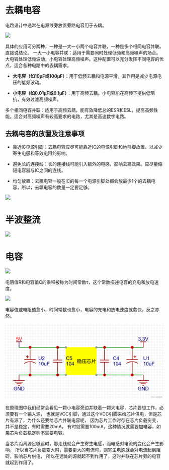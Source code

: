 # 去耦电容

电路设计中通常在电源线旁放置旁路电容用于去耦。

![](/picture/旁路电容.png)

具体的应用可分两种，一种是一大一小两个电容并联，一种是多个相同电容并联。直接说结论。
一大一小电容并联：适用于需要同时处理低频和高频噪声的场合。大电容处理低频波动，小电容处理高频噪声。这种配置可以充分发挥不同电容的优点，适合各种电路中的去耦需求。

* **大电容（如10µF或100µF）**：用于低频去耦和电源平滑。其作用是减少电源电压的低频波动。

* **小电容（如0.01µF或0.1µF）**：用于高频去耦。小电容能在高频下提供低阻抗，有效过滤高频噪声。

多个相同电容并联：适用于高频去耦，能有效降低总的ESR和ESL，提高高频性能。适合对高频噪声有较高要求的电路，尤其是高速数字电路。
## 去耦电容的放置及注意事项
* 靠近IC电源引脚：去耦电容应尽可能靠近IC的电源引脚和地引脚放置，以减少寄生电感和等效电阻的影响。

* 避免长的连接线：长的连接线可能引入额外的电感，影响去耦效果。应尽量缩短电容器与IC之间的连线。

* 均匀放置：去耦电容一般在IC的每一个电源引脚处都会放最少1个的去耦电容，所以，去耦电容的数量一定要足够。

![](/picture/去耦电容.png)

# 半波整流

![](/picture/半波整流.png)

# 电容

![](/picture/电容.png)

电阻值R和电容值C的乘积被称为时间常数τ，这个常数描述电容的充电和放电速度。

![](/picture/img.png)

电容值或电阻值愈小，时间常数也愈小，电容的充电和放电速度就愈快，反之亦然。

![](/picture/img_6.png)

在原理图中我们经常会看见一颗小电容旁边并联着一颗大电容，芯片要想工作，必须要有一个输入源，
也就是VCC引脚，通过这个VCC引脚来给芯片供电，但是芯片有源了，为什么还要给芯片并联电容呢，
因为芯片工作时存在芯片负载突变，并不是稳定，有时需要20mA，
有时就需要100mA，这种情况就需要加电容，如果芯片负载稳定则不需要电容。

当芯片距离源足够远时，那走线就会产生寄生电感，而电感对电流的变化会产生影响，
所以当芯片负载变大时，需要更大的电流时，则寄生电感就会对电流起到阻碍，影响芯片供电，
所以在远处的源就起不到作用了，这时并联在芯片旁的电容就起到作用了。



# 